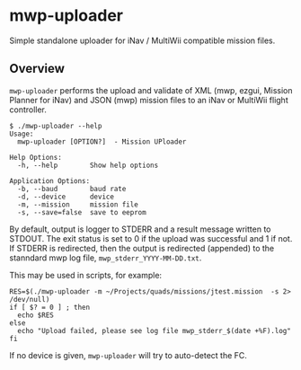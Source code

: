 mwp-uploader
===========

Simple standalone uploader for iNav / MultiWii compatible mission files.

## Overview

`mwp-uploader` performs the upload and validate of XML (mwp, ezgui, Mission Planner for iNav) and JSON (mwp) mission files to an iNav or MultiWii flight controller.

````
$ ./mwp-uploader --help
Usage:
  mwp-uploader [OPTION?]  - Mission UPloader

Help Options:
  -h, --help        Show help options

Application Options:
  -b, --baud        baud rate
  -d, --device      device
  -m, --mission     mission file
  -s, --save=false  save to eeprom
````

By default, output is logger to STDERR and a result message written to STDOUT. The exit status is set to 0 if the upload was successful and 1 if not. If STDERR is redirected, then the output is redirected (appended) to the stanndard mwp log file, `mwp_stderr_YYYY-MM-DD.txt`.

This may be used in scripts, for example:

````
RES=$(./mwp-uploader -m ~/Projects/quads/missions/jtest.mission  -s 2> /dev/null)
if [ $? = 0 ] ; then
  echo $RES
else
  echo "Upload failed, please see log file mwp_stderr_$(date +%F).log"
fi
````

If no device is given, `mwp-uploader` will try to auto-detect the FC.
